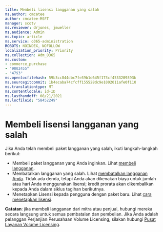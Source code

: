```yaml
---
title: Membeli lisensi langganan yang salah
ms.author: cmcatee
author: cmcatee-MSFT
manager: scotv
ms.reviewer: drjones, jmueller
ms.audience: Admin
ms.topic: article
ms.service: o365-administration
ROBOTS: NOINDEX, NOFOLLOW
localization_priority: Priority
ms.collection: Adm_O365
ms.custom:
- commerce_purchase
- "9002455"
- "4793"
ms.openlocfilehash: 59b3cc844dbc7fe39b1d645f173cf4533209393b
ms.sourcegitcommit: 1b4ecaba74cfcff155528dc9e1002011afe0f110
ms.translationtype: MT
ms.contentlocale: id-ID
ms.lasthandoff: 08/21/2021
ms.locfileid: "58452249"
---
```

# <a name="purchased-wrong-subscription-license"></a>Membeli lisensi langganan yang salah

Jika Anda telah membeli paket langganan yang salah, ikuti langkah-langkah berikut:

- Membeli paket langganan yang Anda inginkan. Lihat [membeli langganan](https://docs.microsoft.com/alchemyinsights/buy-a-subscription-to-office-365-for-business).
- Membatalkan langganan yang salah. Lihat [membatalkan langganan Anda](https://docs.microsoft.com/alchemyinsights/canceling-your-office-365-subscription).
Tidak ada denda, tetapi Anda akan dikenakan biaya untuk jumlah atau hari Anda menggunakan lisensi; kredit prorata akan dikembalikan kepada Anda dalam siklus tagihan berikutnya.
- Menetapkan Lisensi kepada pengguna dengan paket baru. Lihat [cara menetapkan lisensi](https://docs.microsoft.com/alchemyinsights/how-to-assign-a-license-to-a-user).

**Catatan**: jika membeli langganan dari mitra atau penjual, hubungi mereka secara langsung untuk semua pembatalan dan pembelian. Jika Anda adalah pelanggan Perjanjian Perusahaan Volume Licensing, silakan hubungi [Pusat Layanan Volume Licensing](https://support.microsoft.com/help/4471406/how-to-contact-the-microsoft-volume-licensing-service-center).
